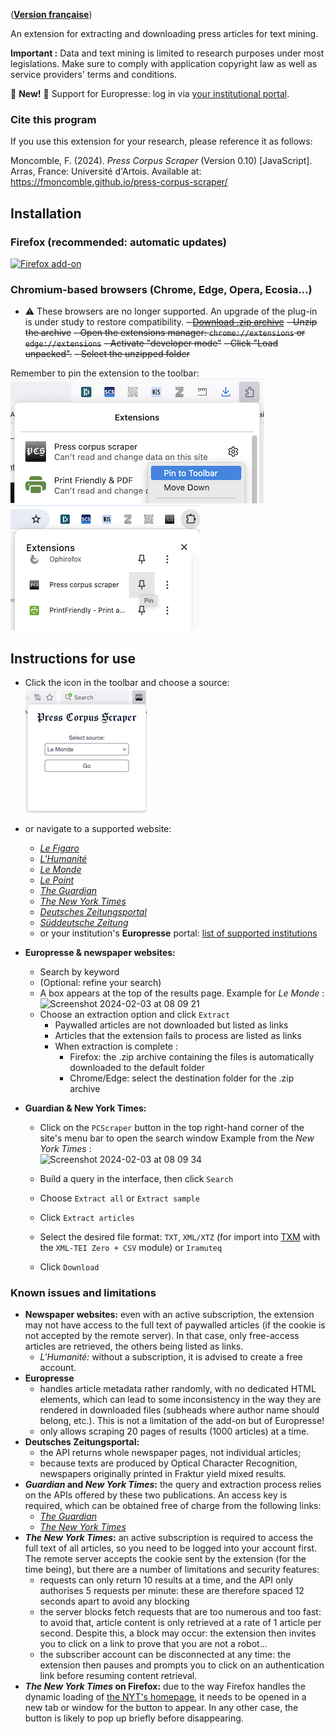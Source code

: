 ([**Version française**](https://fmoncomble.github.io/press-corpus-scraper))

An extension for extracting and downloading press articles for text mining.
  
**Important :** Data and text mining is limited to research purposes under most legislations. Make sure to comply with application copyright law as well as service providers' terms and conditions.  
    
🚨 **New!** 🚨 Support for Europresse: log in via [your institutional portal](europresse-list.md).

### Cite this program

If you use this extension for your research, please reference it as follows:

Moncomble, F. (2024). _Press Corpus Scraper_ (Version 0.10) [JavaScript]. Arras, France: Université d'Artois. Available at: https://fmoncomble.github.io/press-corpus-scraper/

## Installation

### Firefox (recommended: automatic updates)

[![Firefox add-on](https://github.com/fmoncomble/Figaro_extractor/assets/59739627/e4df008e-1aac-46be-a216-e6304a65ba97)](https://github.com/fmoncomble/press-corpus-scraper/releases/latest/download/pcs.xpi)

### Chromium-based browsers (Chrome, Edge, Opera, Ecosia...)
-   ⚠️ These browsers are no longer supported. An upgrade of the plug-in is under study to restore compatibility.
~~-   [Download .zip archive](https://github.com/fmoncomble/press-corpus-scraper/releases/latest/download/pcs.zip)~~
~~-   Unzip the archive~~
~~-   Open the extensions manager: `chrome://extensions` or `edge://extensions`~~
    ~~-   Activate "developer mode"~~
    ~~-   Click "Load unpacked".~~
    ~~-   Select the unzipped folder~~

Remember to pin the extension to the toolbar:  
<img src="images/pin-firefox.png" style="display: inline" max-width="50%"/><img src="images/pin-chrome.png" style="display: inline" max-width="50%"/>

## Instructions for use

-   Click the icon in the toolbar and choose a source:
    <img src="images/pcs-popup.png"/>
-   or navigate to a supported website:
    -   [_Le Figaro_](https://recherche.lefigaro.fr/)
    -   [_L'Humanité_](https://www.humanite.fr/)
    -   [_Le Monde_](https://www.lemonde.fr/recherche/)
    -   [_Le Point_](https://www.lepoint.fr/recherche/index.php)
    -   [_The Guardian_](https://www.theguardian.com/)
    -   [_The New York Times_](https://www.nytimes.com/)
    -   [_Deutsches Zeitungsportal_](https://www.deutsche-digitale-bibliothek.de/newspaper)
    -   [_Süddeutsche Zeitung_](https://www.sueddeutsche.de/)
    -   or your institution's **Europresse** portal: [list of supported institutions](europresse-list.md)
-   **Europresse & newspaper websites:**
    -   Search by keyword
    -   (Optional: refine your search)
    -   A box appears at the top of the results page. Example for _Le Monde_ :  
        <img width="704" alt="Screenshot 2024-02-03 at 08 09 21" src="https://github.com/fmoncomble/press-corpus-scraper/assets/59739627/07b0a58a-1730-4652-9eff-f2d010a0a9ec">
    -   Choose an extraction option and click `Extract`
        -   Paywalled articles are not downloaded but listed as links
        -   Articles that the extension fails to process are listed as links
        -   When extraction is complete :
            -   Firefox: the .zip archive containing the files is automatically downloaded to the default folder
            -   Chrome/Edge: select the destination folder for the .zip archive
-   **Guardian & New York Times:**

    -   Click on the `PCScraper` button in the top right-hand corner of the site's menu bar to open the search window
        Example from the _New York Times_ :  
        <img width="268" alt="Screenshot 2024-02-03 at 08 09 34" src="https://github.com/fmoncomble/press-corpus-scraper/assets/59739627/9c2a975d-6933-4489-970e-6d34bc1015c0">

    -   Build a query in the interface, then click `Search`
    -   Choose `Extract all` or `Extract sample`
    -   Click `Extract articles`
    -   Select the desired file format: `TXT`, `XML/XTZ` (for import into [TXM](https://txm.gitpages.huma-num.fr/textometrie/) with the `XML-TEI Zero + CSV` module) or `Iramuteq`
    -   Click `Download`

### Known issues and limitations

-   **Newspaper websites:** even with an active subscription, the extension may not have access to the full text of paywalled articles (if the cookie is not accepted by the remote server). In that case, only free-access articles are retrieved, the others being listed as links.
    -   _L'Humanité:_ without a subscription, it is advised to create a free account.
-   **Europresse**
    -   handles article metadata rather randomly, with no dedicated HTML elements, which can lead to some inconsistency in the way they are rendered in downloaded files (subheads where author name should belong, etc.). This is not a limitation of the add-on but of Europresse!
    -   only allows scraping 20 pages of results (1000 articles) at a time.
-   **Deutsches Zeitungsportal:**
    -   the API returns whole newspaper pages, not individual articles;
    -   because texts are produced by Optical Character Recognition, newspapers originally printed in Fraktur yield mixed results.
-   **_Guardian_ and _New York Times_:** the query and extraction process relies on the APIs offered by these two publications. An access key is required, which can be obtained free of charge from the following links:
    -   [_The Guardian_](https://bonobo.capi.gutools.co.uk/register/developer)
    -   [_The New York Times_](https://developer.nytimes.com/get-started)
-   **_The New York Times_:** an active subscription is required to access the full text of all articles, so you need to be logged into your account first. The remote server accepts the cookie sent by the extension (for the time being), but there are a number of limitations and security features:
    -   requests can only return 10 results at a time, and the API only authorises 5 requests per minute: these are therefore spaced 12 seconds apart to avoid any blocking
    -   the server blocks fetch requests that are too numerous and too fast: to avoid that, article content is only retrieved at a rate of 1 article per second. Despite this, a block may occur: the extension then invites you to click on a link to prove that you are not a robot...
    -   the subscriber account can be disconnected at any time: the extension then pauses and prompts you to click on an authentication link before resuming content retrieval.
-   **_The New York Times_ on Firefox:** due to the way Firefox handles the dynamic loading of [the NYT's homepage](https://www.nytimes.com), it needs to be opened in a new tab or window for the button to appear. In any other case, the button is likely to pop up briefly before disappearing.
